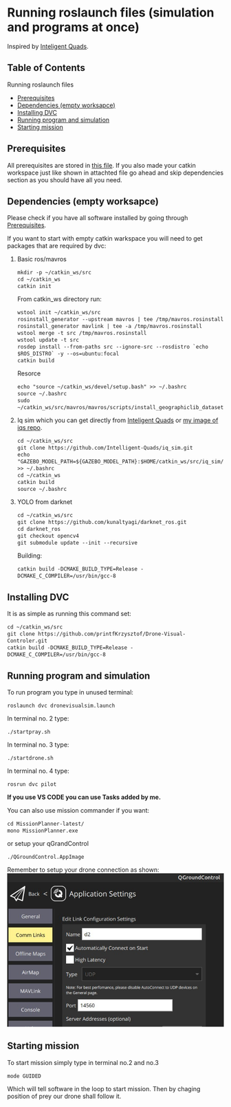 # Running roslaunch files (simulation and programs at once)

Inspired by [Inteligent Quads](https://github.com/Intelligent-Quads).


## Table of Contents
Running roslaunch files
  - [Prerequisites](#prerequisites)
  - [Dependencies (empty worksapce)](#dependencies-empty-worksapce)
  - [Installing DVC](#installing-dvc)
  - [Running program and simulation](#running-program-and-simulation)
  - [Starting mission](#starting-mission)

## Prerequisites

All prerequisites are stored in [this file](prerequisites.md).
If you also made your catkin workspace just like shown in attachted file go ahead and skip dependencies section as you should have all you need.

## Dependencies (empty worksapce)

Please check if you have all software installed by going through [Prerequisites](#prerequisites).

If you want to start with empty catkin warkspace you will need to get packages that are required by dvc:
1. Basic ros/mavros  
    
    ```
    mkdir -p ~/catkin_ws/src
    cd ~/catkin_ws
    catkin init
    ```

    From catkin_ws directory run:

    ```
    wstool init ~/catkin_ws/src
    rosinstall_generator --upstream mavros | tee /tmp/mavros.rosinstall
    rosinstall_generator mavlink | tee -a /tmp/mavros.rosinstall
    wstool merge -t src /tmp/mavros.rosinstall
    wstool update -t src
    rosdep install --from-paths src --ignore-src --rosdistro `echo $ROS_DISTRO` -y --os=ubuntu:focal
    catkin build
    ```

    Resorce

    ```
    echo "source ~/catkin_ws/devel/setup.bash" >> ~/.bashrc
    source ~/.bashrc
    sudo ~/catkin_ws/src/mavros/mavros/scripts/install_geographiclib_datasets.sh
    ```
2. Iq sim which you can get directly from [Inteligent Quads](https://github.com/Intelligent-Quads) or [my image of iqs repo](notyet).
   
    ```
    cd ~/catkin_ws/src
    git clone https://github.com/Intelligent-Quads/iq_sim.git
    echo "GAZEBO_MODEL_PATH=${GAZEBO_MODEL_PATH}:$HOME/catkin_ws/src/iq_sim/models" >> ~/.bashrc
    cd ~/catkin_ws
    catkin build
    source ~/.bashrc
    ```
3. YOLO from darknet
    ```
    cd ~/catkin_ws/src
    git clone https://github.com/kunaltyagi/darknet_ros.git
    cd darknet_ros
    git checkout opencv4
    git submodule update --init --recursive
    ```
    Building:
    ```
    catkin build -DCMAKE_BUILD_TYPE=Release -DCMAKE_C_COMPILER=/usr/bin/gcc-8
    ```


## Installing DVC

It is as simple as running this command set:

```
cd ~/catkin_ws/src
git clone https://github.com/printfKrzysztof/Drone-Visual-Controler.git
catkin build -DCMAKE_BUILD_TYPE=Release -DCMAKE_C_COMPILER=/usr/bin/gcc-8
```

## Running program and simulation

To run program you type in unused terminal:

```
roslaunch dvc dronevisualsim.launch
```

In terminal no. 2 type:
```
./startpray.sh
```

In terminal no. 3 type:
```
./startdrone.sh
```

In terminal no. 4 type:
```
rosrun dvc pilot
```

**If you use VS CODE you can use Tasks added by me.**


You can also use mission commander if you want:

```
cd MissionPlanner-latest/
mono MissionPlanner.exe
```
or setup your qGrandControl
```
./QGroundControl.AppImage
```
Remember to setup your drone connection as shown:
![GROUND_CTRL](qgroundcontrol.jpg "Picture")

## Starting mission

To start mission simply type in terminal no.2 and no.3 
```
mode GUIDED
```
Which will tell software in the loop to start mission. Then by chaging position of prey our drone shall follow it.

